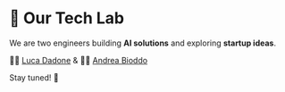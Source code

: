 # 🧠 Our Tech Lab  

We are two engineers building **AI solutions** and exploring **startup ideas**.  

👨‍💻  [Luca Dadone](https://github.com/dadoluca) &   👨‍💻 [Andrea Bioddo](https://github.com/andreabioddo) 

Stay tuned! 🚀  
